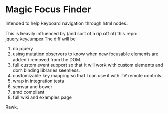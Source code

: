 # Magic Focus Finder

Intended to help keyboard navigation through html nodes.

This is heavily influenced by (and sort of a rip off of) this repo: [jquery.keyJumper](https://github.com/mbitto/jquery.keyJumper)
The diff will be

1. no jquery
2. using mutation observers to know when new focusable elements are added / removed from the DOM.
3. full custom event support so that it will work with custom elements and dom binding libraries seemless.
3. customizable key mapping so that I can use it with TV remote controls.
4. wrap in integration tests
5. semvar and bower
6. amd compliant
7. full wiki and examples page

Rawk.
